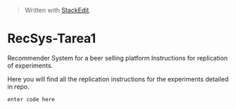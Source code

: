 


> Written with [StackEdit](https://stackedit.io/).
# RecSys-Tarea1

Recommender System for a beer selling platform Instructions for replication of experiments.

Here you will find all the replication instructions for the experiments detailed in repo.

    enter code here

<!--stackedit_data:
eyJoaXN0b3J5IjpbLTkxNTA4MzAzNCwxNzQxNzk4NzNdfQ==
-->